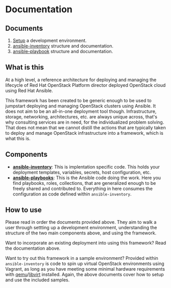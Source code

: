 # Documentation

## Documents

1. [Setup](setup.md) a development environment.
2. [ansible-inventory](ansible-inventory.md) structure and documentation.
3. [ansible-playbook](ansible-playbook.md) structure and documentation.

## What is this

At a high level, a reference architecture for deploying and managing the lifecycle of Red Hat OpenStack Platform director deployed OpenStack cloud using Red Hat Ansible.

This framework has been created to be generic enough to be used to jumpstart deploying and managing OpenStack clusters using Ansible. It does not aim to be an all-in-one deployment tool though. Infrastructure, storage, networking, architectures, etc. are always unique across, that's why consulting services are in need, for the individualized problem solving. That does not mean that we cannot distill the actions that are typically taken to deploy and manage OpenStack infrastructure into a framework, which is what this is.

## Components

- **[ansible-inventory](ansible-inventory.md)**: This is implentation specific code. This holds your deployment templates, variables, secrets, host configuration, etc.
- **[ansible-playbooks](ansible-playbooks.md)**: This is the Ansible code doing the work. Here you find playbooks, roles, collections, that are generalized enough to be freely shared and contributed to. Everything in here consumes the configuration as code defined within `ansible-inventory`.

## How to use

Please read in order the documents provided above. They aim to walk a user through settting up a development environment, understanding the structure of the two main components above, and using the framework.

Want to incorporate an existing deployment into using this framework? Read the documentation above.

Want to try out this framework in a sample environment? Provided within `ansible-inventory` is code to spin up virtual OpenStack environments using Vagrant, as long as you have meeting some minimal hardware requirements with [qemu](https://www.qemu.org/)/[libvirt](https://libvirt.org/) installed. Again, the above documents cover how to setup and use the included samples.
